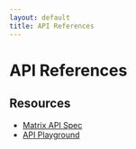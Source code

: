 ```yaml
---
layout: default
title: API References
---
```


# API References

## Resources

- [Matrix API Spec](https://spec.matrix.org/latest/)
- [API Playground](https://playground.matrix.org/)
